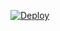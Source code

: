 
[![Deploy](https://www.herokucdn.com/deploy/button.svg)](https://heroku.com/deploy?template=https://github.com/hindihd/xl.git)
